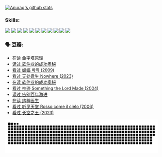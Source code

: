 
[![Anurag's github stats](https://github-readme-stats.vercel.app/api?username=w940853815)](https://github.com/anuraghazra/github-readme-stats)

### Skills:

<code><img height="32" src="https://cdn.jsdelivr.net/npm/simple-icons@v5/icons/python.svg"></code>
<code><img height="32" src="https://cdn.jsdelivr.net/npm/simple-icons@v5/icons/javascript.svg"></code>
<code><img height="32" src="https://cdn.jsdelivr.net/npm/simple-icons@v5/icons/django.svg"></code>
<code><img height="32" src="https://cdn.jsdelivr.net/npm/simple-icons@v5/icons/flask.svg"></code>
<code><img height="32" src="https://cdn.jsdelivr.net/npm/simple-icons@v5/icons/vuetify.svg"></code>
<code><img height="32" src="https://cdn.jsdelivr.net/npm/simple-icons@v5/icons/git.svg"></code>
<code><img height="32" src="https://cdn.jsdelivr.net/npm/simple-icons@v5/icons/docker.svg"></code>
<code><img height="32" src="https://cdn.jsdelivr.net/npm/simple-icons@v5/icons/postgresql.svg"></code>
<code><img height="32" src="https://cdn.jsdelivr.net/npm/simple-icons@v5/icons/elasticsearch.svg"></code>
<code><img height="32" src="https://cdn.jsdelivr.net/npm/simple-icons@v5/icons/macos.svg"></code>
<code><img height="32" src="https://cdn.jsdelivr.net/npm/simple-icons@v5/icons/linux.svg"></code>

### 🗣 豆瓣:

<!-- DOUBAN-ACTIVITIES:START -->
- [在读 金字塔原理](https://www.douban.com/people/136069238/status/4424812753/?_i=99740647)
- [读过 软件业的成功奥秘](https://www.douban.com/people/136069238/status/4424809958/?_i=99740647)
- [看过 蝙蝠 박쥐‎ (2009)](https://www.douban.com/people/136069238/status/4422787315/?_i=99740647)
- [看过 无处逢生 Nowhere‎ (2023)](https://www.douban.com/people/136069238/status/4416454713/?_i=99740647)
- [在读 软件业的成功奥秘](https://www.douban.com/people/136069238/status/4414815312/?_i=99740647)
- [看过 神迹 Something the Lord Made‎ (2004)](https://www.douban.com/people/136069238/status/4409691983/?_i=99740647)
- [读过 告别百年激进](https://www.douban.com/people/136069238/status/4406414036/?_i=99740647)
- [在读 纳粹医生](https://www.douban.com/people/136069238/status/4406413750/?_i=99740647)
- [看过 听见天堂 Rosso come il cielo‎ (2006)](https://www.douban.com/people/136069238/status/4401902014/?_i=99740647)
- [看过 长空之王‎ (2023)](https://www.douban.com/people/136069238/status/4397459053/?_i=99740647)
<!-- DOUBAN-ACTIVITIES:END -->


![Snake animation](https://raw.githubusercontent.com/w940853815/w940853815/output/github-contribution-grid-snake.svg)

<!--
**w940853815/w940853815** is a ✨ _special_ ✨ repository because its `README.md` (this file) appears on your GitHub profile.

Here are some ideas to get you started:

- 🔭 I’m currently working on ...
- 🌱 I’m currently learning ...
- 👯 I’m looking to collaborate on ...
- 🤔 I’m looking for help with ...
- 💬 Ask me about ...
- 📫 How to reach me: ...
- 😄 Pronouns: ...
- ⚡ Fun fact: ...
-->
